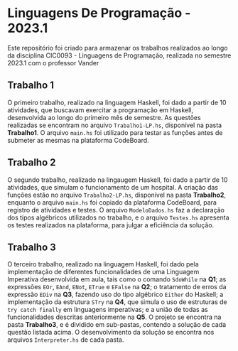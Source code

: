 # Linguagens De Programação - 2023.1

Este repositório foi criado para armazenar os trabalhos realizados ao longo da disciplina CIC0093 - Linguagens de Programação, realizada no semestre 2023.1 com o professor Vander

## Trabalho 1

O primeiro trabalho, realizado na linguagem Haskell, foi dado a partir de 10 atividades, que buscavam exercitar a programação em Haskell, desenvolvida ao longo do primeiro mês de semestre. As questões realizadas se encontram no arquivo ``Trabalho1-LP.hs``, disponível na pasta **Trabalho1**. O arquivo ``main.hs`` foi utilizado para testar as funções antes de submeter as mesmas na plataforma CodeBoard.

## Trabalho 2

O segundo trabalho, realizado na lingaugem Haskell, foi dado a partir de 10 atividades, que simulam o funcionamento de um hospital. A criação das funções estão no arquivo ``Trabalho2-LP.hs``, disponível na pasta **Trabalho2**, enquanto o arquivo ``main.hs`` foi copiado da plataforma CodeBoard, para registro de atividades e testes. O arquivo ``ModeloDados.hs`` faz a declaração dos tipos algébricos utilizados no trabalho, e o arquivo ``Testes.hs`` apresenta os testes realizados na plataforma, para julgar a eficiência da solução.

## Trabalho 3

O terceiro trabalho, realizado na linguagem Haskell, foi dado pela implementação de diferentes funcionalidades de uma Linguagem Imperativa desenvolvida em aula, tais como o comando ``SdoWhile`` na **Q1**; as expressões ``EOr``, ``EAnd``, ``ENot``, ``ETrue`` e ``EFalse`` na **Q2**; o tratamento de erros da expressão ``EDiv`` na **Q3**, fazendo uso do tipo algébrico ``Either`` do Haskell; a implementação da estrutura ``STry`` na **Q4**, que simula o uso de estruturas de ``try catch finally`` em linguagens imperativas; e a união de todas as funcionalidades descritas anteriormente na **Q5**. O projeto se encontra na pasta **Trabalho3**, e é dividido em sub-pastas, contendo a solução de cada questão listada acima. O desenvolvimento da solução se encontra nos arquivos ``Interpreter.hs`` de cada pasta.